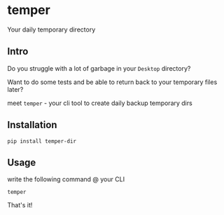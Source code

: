 # temper
Your daily temporary directory

## Intro
Do you struggle with a lot of garbage in your `Desktop` directory?

Want to do some tests and be able to return back to your temporary files later?

meet `temper` - your cli tool to create daily backup temporary dirs

## Installation
```
pip install temper-dir
```

## Usage
write the following command @ your CLI

```
temper
```

That's it!